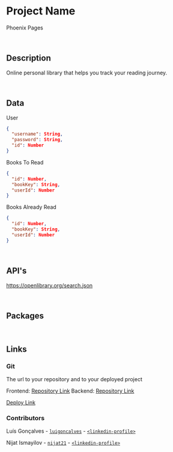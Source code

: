 # Project Name

Phoenix Pages

<br>

## Description

Online personal library that helps you track your reading journey.

<br>

## Data

User

```json
{
  "username": String,
  "password": String,
  "id": Number
}

```

Books To Read

```json
{
  "id": Number,
  "bookKey": String,
  "userId": Number
}

```

Books Already Read

```json
{
  "id": Number,
  "bookKey": String,
  "userId": Number
}

```

<br>

## API's

https://openlibrary.org/search.json

<br>

## Packages

<br>

## Links

### Git

The url to your repository and to your deployed project

Frontend: [Repository Link](https://github.com/nijat21/phoenix_pages)
Backend: [Repository Link](https://github.com/luigoncalves/json-server-backend)

[Deploy Link](https://phoenix-pages.netlify.app/)

### Contributors

Luís Gonçalves - [`luigoncalves`](https://github.com/luigoncalves) - [`<linkedin-profile>`](https://www.linkedin.com/in/luis-dearaujo-goncalves/)

Nijat Ismayilov - [`nijat21`](https://github.com/nijat21) - [`<linkedin-profile>`](https://www.linkedin.com/in/nijat-ismayilov/)
